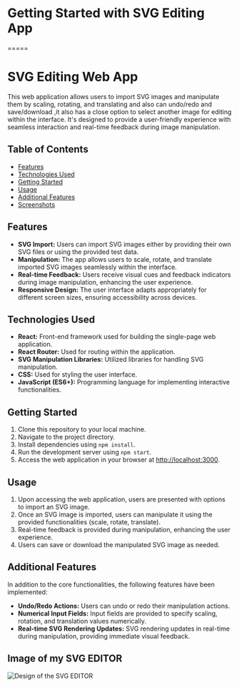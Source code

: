 
# Getting Started with SVG Editing App
=====
# SVG Editing Web App


This web application allows users to import SVG images and manipulate them by scaling, rotating, and translating and also can undo/redo and save/download ,it also has a close option to select another image for editing within the interface. It's designed to provide a user-friendly experience with seamless interaction and real-time feedback during image manipulation.

## Table of Contents

- [Features](#features)
- [Technologies Used](#technologies-used)
- [Getting Started](#getting-started)
- [Usage](#usage)
- [Additional Features](#additional-features)
- [Screenshots](#screenshots)

## Features

- **SVG Import:** Users can import SVG images either by providing their own SVG files or using the provided test data.
- **Manipulation:** The app allows users to scale, rotate, and translate imported SVG images seamlessly within the interface.
- **Real-time Feedback:** Users receive visual cues and feedback indicators during image manipulation, enhancing the user experience.
- **Responsive Design:** The user interface adapts appropriately for different screen sizes, ensuring accessibility across devices.

## Technologies Used

- **React:** Front-end framework used for building the single-page web application.
- **React Router:** Used for routing within the application.
- **SVG Manipulation Libraries:** Utilized libraries for handling SVG manipulation.
- **CSS:** Used for styling the user interface.
- **JavaScript (ES6+):** Programming language for implementing interactive functionalities.

## Getting Started

1. Clone this repository to your local machine.
2. Navigate to the project directory.
3. Install dependencies using `npm install`.
4. Run the development server using `npm start`.
5. Access the web application in your browser at [http://localhost:3000](http://localhost:3000).

## Usage

1. Upon accessing the web application, users are presented with options to import an SVG image.
2. Once an SVG image is imported, users can manipulate it using the provided functionalities (scale, rotate, translate).
3. Real-time feedback is provided during manipulation, enhancing the user experience.
4. Users can save or download the manipulated SVG image as needed.

## Additional Features

In addition to the core functionalities, the following features have been implemented:

- **Undo/Redo Actions:** Users can undo or redo their manipulation actions.
- **Numerical Input Fields:** Input fields are provided to specify scaling, rotation, and translation values numerically.
- **Real-time SVG Rendering Updates:** SVG rendering updates in real-time during manipulation, providing immediate visual feedback.

## Image of my SVG EDITOR 

![Design of the SVG EDITOR](https://github.com/DhiyaJoseph/SVG-Editing-App/assets/149352526/014c69f1-25fa-4990-8357-e71a41741096)



